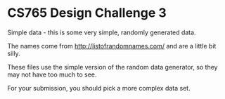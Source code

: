 # CS765 Design Challenge 3

Simple data - this is some very simple, randomly generated data.

The names come from http://listofrandomnames.com/ and are a little bit silly.

These files use the simple version of the random data generator, so they may not have too much to see.

For your submission, you should pick a more complex data set.
